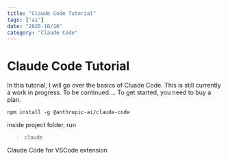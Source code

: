 ```yaml
---
title: "Claude Code Tutorial"
tags: ["ai"]
date: "2025-10/16"
category: "Claude Code"
---
```


# Claude Code Tutorial

In this tutorial, I will go over the basics of Cluade Code. This is still currently a work in progress. To be continued.... To get started, you need to buy a plan. 

`npm install -g @anthropic-ai/claude-code`

inside project folder, run
>`claude`

Claude Code for VSCode extension